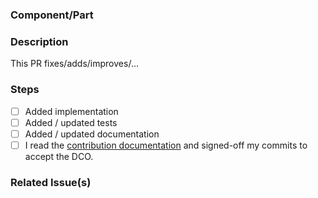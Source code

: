 ### Component/Part
<!-- e.g database -->

### Description
This PR fixes/adds/improves/...

### Steps

<!-- Please tick all steps this PR performs (if something is not necessary, please remove it) -->

- [ ] Added implementation
- [ ] Added / updated tests
- [ ] Added / updated documentation
- [ ] I read the [contribution documentation](https://github.com/hedgedoc/hedgedoc/blob/master/CONTRIBUTING.md) and signed-off my commits to accept the DCO.

### Related Issue(s)
<!-- e.g #123 -->
